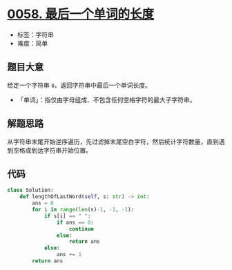 # [0058. 最后一个单词的长度](https://leetcode.cn/problems/length-of-last-word/)

- 标签：字符串
- 难度：简单

## 题目大意

给定一个字符串 s，返回字符串中最后一个单词长度。

- 「单词」：指仅由字母组成、不包含任何空格字符的最大子字符串。

## 解题思路

从字符串末尾开始逆序遍历，先过滤掉末尾空白字符，然后统计字符数量，直到遇到空格或到达字符串开始位置。

## 代码

```python
class Solution:
    def lengthOfLastWord(self, s: str) -> int:
        ans = 0
        for i in range(len(s)-1, -1, -1):
            if s[i] == " ":
                if ans == 0:
                    continue
                else:
                    return ans
            else:
                ans += 1
        return ans
```

